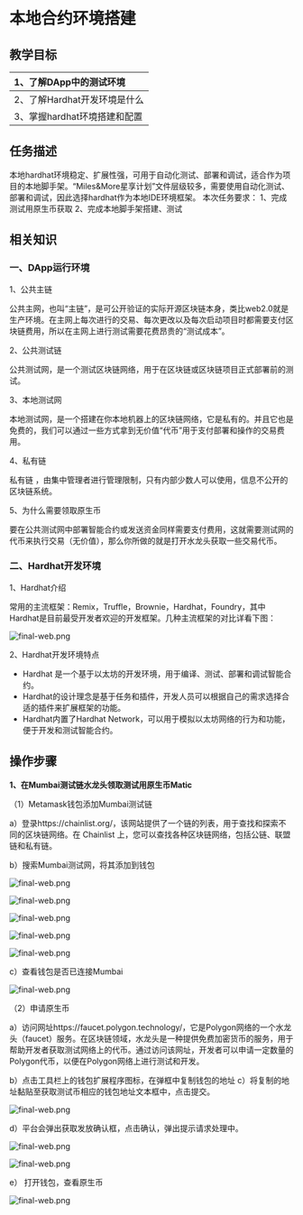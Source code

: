# 本地合约环境搭建

## 教学目标

| 1、了解DApp中的测试环境      |
| :--------------------------- |
| 2、了解Hardhat开发环境是什么 |
| 3、掌握hardhat环境搭建和配置 |

## 任务描述

本地hardhat环境稳定、扩展性强，可用于自动化测试、部署和调试，适合作为项目的本地脚手架。“Miles&More星享计划”文件层级较多，需要使用自动化测试、部署和调试，因此选择hardhat作为本地IDE环境框架。
本次任务要求：
1、完成测试用原生币获取
2、完成本地脚手架搭建、测试

## 相关知识

### 一、DApp运行环境

1、公共主链

公共主网，也叫“主链”，是可公开验证的实际开源区块链本身，类比web2.0就是生产环境。在主网上每次进行的交易、每次更改以及每次启动项目时都需要支付区块链费用，所以在主网上进行测试需要花费昂贵的“测试成本”。

2、公共测试链

公共测试网，是一个测试区块链网络，用于在区块链或区块链项目正式部署前的测试。

3、本地测试网

本地测试网，是一个搭建在你本地机器上的区块链网络，它是私有的。并且它也是免费的，我们可以通过一些方式拿到无价值“代币”用于支付部署和操作的交易费用。

4、私有链

私有链 ，由集中管理者进行管理限制，只有内部少数人可以使用，信息不公开的区块链系统。

5、为什么需要领取原生币

要在公共测试网中部署智能合约或发送资金同样需要支付费用，这就需要测试网的代币来执行交易（无价值），那么你所做的就是打开水龙头获取一些交易代币。

### 二、Hardhat开发环境

1、Hardhat介绍

常用的主流框架：Remix，Truffle，Brownie，Hardhat，Foundry，其中Hardhat是目前最受开发者欢迎的开发框架。几种主流框架的对比详看下图：

![final-web.png](https://i.postimg.cc/bY1mMVtT/t3-01.png)

2、Hardhat开发环境特点

* Hardhat 是一个基于以太坊的开发环境，用于编译、测试、部署和调试智能合约。
* Hardhat的设计理念是基于任务和插件，开发人员可以根据自己的需求选择合适的插件来扩展框架的功能。
* Hardhat内置了Hardhat Network，可以用于模拟以太坊网络的行为和功能，便于开发和测试智能合约。

## 操作步骤

**1、在Mumbai测试链水龙头领取测试用原生币Matic**

（1）Metamask钱包添加Mumbai测试链

a）登录https://chainlist.org/，该网站提供了一个链的列表，用于查找和探索不同的区块链网络。在 Chainlist 上，您可以查找各种区块链网络，包括公链、联盟链和私有链。

b）搜索Mumbai测试网，将其添加到钱包

![final-web.png](https://i.postimg.cc/TwvprK3r/t3-06.png)

![final-web.png](https://i.postimg.cc/dVMPQrHm/t3-07.png)

![final-web.png](https://i.postimg.cc/qRtHMwTw/t3-09.png)

![final-web.png](https://i.postimg.cc/FR25fSF4/t3-08.png)


![final-web.png](https://i.postimg.cc/KjBXtY4g/t3-10.png)

c）查看钱包是否已连接Mumbai

![final-web.png](https://i.postimg.cc/tRxGKBDC/t3-11.png)

（2）申请原生币

a）访问网址https://faucet.polygon.technology/，它是Polygon网络的一个水龙头（faucet）服务。在区块链领域，水龙头是一种提供免费加密货币的服务，用于帮助开发者获取测试网络上的代币。通过访问该网址，开发者可以申请一定数量的Polygon代币，以便在Polygon网络上进行测试和开发。

b）点击工具栏上的钱包扩展程序图标，在弹框中复制钱包的地址
c）将复制的地址黏贴至获取测试币相应的钱包地址文本框中，点击提交。

![final-web.png](https://i.postimg.cc/WzCGc27S/t3-03.png)

d）平台会弹出获取发放确认框，点击确认，弹出提示请求处理中。

![final-web.png](https://i.postimg.cc/FRqd7TJH/t3-04.png)

![final-web.png](https://i.postimg.cc/fRj24rVX/t3-05.png)

e） 打开钱包，查看原生币

![final-web.png](https://i.postimg.cc/K8HKYZ3y/t3-12.png)
